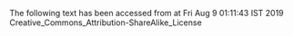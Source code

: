 The following text has been accessed from at Fri Aug 9 01:11:43 IST 2019
Creative_Commons_Attribution-ShareAlike_License
